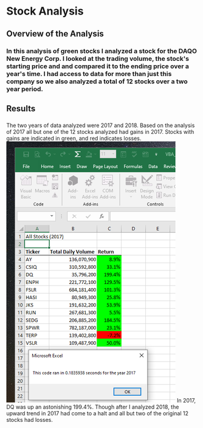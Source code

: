 # Stock Analysis
## Overview of the Analysis
### In this analysis of green stocks I analyzed a stock for the DAQO New Energy Corp. I looked at the trading volume, the stock's starting price and and compared it to the ending price over a year's time. I had access to data for more than just this company so we also analyzed a total of 12 stocks over a two year period. 
## Results
### 
The two years of data analyzed were 2017 and 2018. Based on the analysis of 2017 all but one of the 12 stocks analyzed had gains in 2017.
Stocks with gains are indicated in green, and red indicates losses. 
![](https://github.com/ryanstaudhammer/Stock_Analysis/blob/main/Resources/VBA_Challenge_2017.png)
In 2017, DQ was up an astonishing 199.4%. Though after I analyzed 2018, the upward trend in 2017 had come to a halt and all but two of the original 12 stocks had losses. 
